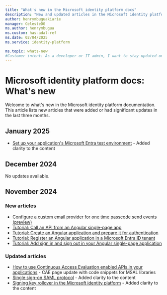 ```yaml
---
title: "What's new in the Microsoft identity platform docs"
description: "New and updated articles in the Microsoft identity platform documentation."
author: henrymbuguakiarie
manager: CelesteDG
ms.author: henrymbugua
ms.custom: has-adal-ref
ms.date: 02/04/2025
ms.service: identity-platform

ms.topic: whats-new
#Customer intent: As a developer or IT admin, I want to stay updated on the latest changes and additions to the Microsoft identity platform documentation, so that I can ensure that my applications and systems are using the most current and relevant information.
---
```


# Microsoft identity platform docs: What's new

Welcome to what's new in the Microsoft identity platform documentation. This article lists new articles that were added or had significant updates in the last three months.

## January 2025

- [Set up your application's Microsoft Entra test environment](test-setup-environment.md) - Added clarity to the content

## December 2024

No updates available.

## November 2024

### New articles

- [Configure a custom email provider for one time passcode send events (preview)](custom-extension-email-otp-get-started.md)
- [Tutorial: Call an API from an Angular single-page app](tutorial-single-page-apps-angular-call-api.md)
- [Tutorial: Create an Angular application and prepare it for authentication](tutorial-single-page-apps-angular-prepare-app.md)
- [Tutorial: Register an Angular application in a Microsoft Entra ID tenant](tutorial-single-page-apps-angular-register-app.md)
- [Tutorial: Add sign in and sign out in your Angular single-page application](tutorial-single-page-apps-angular-sign-in-users-app.md)

### Updated articles

- [How to use Continuous Access Evaluation enabled APIs in your applications](app-resilience-continuous-access-evaluation.md) - CAE page update with code snippets for MSAL libraries
- [Single sign-on SAML protocol](single-sign-on-saml-protocol.md) - Added clarity to the content
- [Signing key rollover in the Microsoft identity platform](signing-key-rollover.md) - Added clarity to the content
